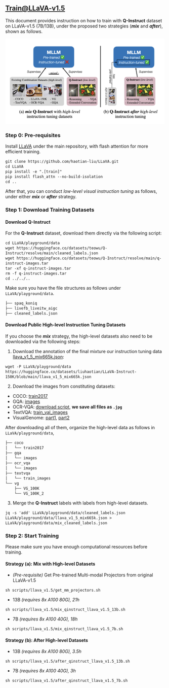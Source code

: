 ## Train@LLaVA-v1.5

This document provides instruction on how to train with **Q-Instruct** dataset on LLaVA-v1.5 (7B/13B), under the proposed two strategies (***mix*** and ***after***), shown as follows.

![](strategies.png)


### Step 0: Pre-requisites

Install [LLaVA](https://github.com/haotian-liu/LLaVA/) under the main repository, with flash attention for more efficient training.

```shell
git clone https://github.com/haotian-liu/LLaVA.git
cd LLaVA
pip install -e ".[train]"
pip install flash_attn --no-build-isolation
cd ..
```

After that, you can conduct *low-level visual instruction tuning* as follows, under either ***mix*** or ***after*** strategy.

### Step 1: Download Training Datasets


#### Download Q-Instruct

For the **Q-Instruct** dataset, download them directly via the following script:

```shell
cd LLaVA/playground/data
wget https://huggingface.co/datasets/teowu/Q-Instruct/resolve/main/cleaned_labels.json
wget https://huggingface.co/datasets/teowu/Q-Instruct/resolve/main/q-instruct-images.tar
tar -xf q-instruct-images.tar
rm -f q-instruct-images.tar
cd ../../..
```

Make sure you have the file structures as follows under `LLaVA/playground/data`.

```
├── spaq_koniq
├── livefb_liveitw_aigc
├── cleaned_labels.json
```

#### Download Public High-level Instruction Tuning Datasets

If you choose the ***mix*** strategy, the high-level datasets also need to be downloaded via the following steps:



1. Download the annotation of the final mixture our instruction tuning data [llava_v1_5_mix665k.json](https://huggingface.co/datasets/liuhaotian/LLaVA-Instruct-150K/blob/main/llava_v1_5_mix665k.json):

```shell
wget -P LLaVA/playground/data https://huggingface.co/datasets/liuhaotian/LLaVA-Instruct-150K/blob/main/llava_v1_5_mix665k.json
```

2. Download the images from constituting datasets:

- COCO: [train2017](http://images.cocodataset.org/zips/train2017.zip)
- GQA: [images](https://downloads.cs.stanford.edu/nlp/data/gqa/images.zip)
- OCR-VQA: [download script](https://drive.google.com/drive/folders/1_GYPY5UkUy7HIcR0zq3ZCFgeZN7BAfm_?usp=sharing), **we save all files as `.jpg`**
- TextVQA: [train_val_images](https://dl.fbaipublicfiles.com/textvqa/images/train_val_images.zip)
- VisualGenome: [part1](https://cs.stanford.edu/people/rak248/VG_100K_2/images.zip), [part2](https://cs.stanford.edu/people/rak248/VG_100K_2/images2.zip)

After downloading all of them, organize the high-level data as follows in `LLaVA/playground/data`,

```
├── coco
│   └── train2017
├── gqa
│   └── images
├── ocr_vqa
│   └── images
├── textvqa
│   └── train_images
└── vg
    ├── VG_100K
    └── VG_100K_2
```

3. Merge the **Q-Instruct** labels with labels from high-level datasets.

```shell
jq -s 'add' LLaVA/playground/data/cleaned_labels.json LLaVA/playground/data/llava_v1_5_mix665k.json > LLaVA/playground/data/mix_cleaned_labels.json
```

### Step 2: Start Training

Please make sure you have enough computational resources before training.

#### Strategy (a): Mix with High-level Datasets

- *(Pre-requisite)* Get Pre-trained Multi-modal Projectors from original LLaVA-v1.5

```shell
sh scripts/llava_v1.5/get_mm_projectors.sh
```

- 13B *(requires 8x A100 80G), 21h*

```shell
sh scripts/llava_v1.5/mix_qinstruct_llava_v1.5_13b.sh
```

- 7B *(requires 8x A100 40G), 18h*

```shell
sh scripts/llava_v1.5/mix_qinstruct_llava_v1.5_7b.sh
```

#### Strategy (b): After High-level Datasets

- 13B *(requires 8x A100 80G), 3.5h*

```shell
sh scripts/llava_v1.5/after_qinstruct_llava_v1.5_13b.sh
```

- 7B *(requires 8x A100 40G), 3h*

```shell
sh scripts/llava_v1.5/after_qinstruct_llava_v1.5_7b.sh
```


